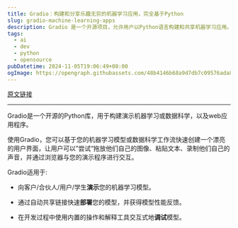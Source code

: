 ```yaml
---
title: Gradio：构建和分享乐趣无穷的机器学习应用，完全基于Python
slug: gradio-machine-learning-apps
description: Gradio 是一个开源项目，允许用户以Python语言构建和共享机器学习应用。通过简单的界面，开发者可以轻松创建应用并与他人分享，支持多种机器学习框架，极大提升了机器学习模型的可用性。欢迎在GitHub上为我们点星支持！
tags: 
  - ai
  - dev
  - python
  - opensource
pubDatetime: 2024-11-05T19:06:49+08:00
ogImage: https://opengraph.githubassets.com/48b4146b68a9d7db7c09576ada8253b114120f8513abacecf1ce480763955b0d/gradio-app/gradio
---
```


[原文链接](https://github.com/gradio-app/gradio/tree/main)

---

Gradio是一个开源的Python库，用于构建演示机器学习或数据科学，以及web应用程序。

使用Gradio，您可以基于您的机器学习模型或数据科学工作流快速创建一个漂亮的用户界面，让用户可以”尝试“拖放他们自己的图像、粘贴文本、录制他们自己的声音，并通过浏览器与您的演示程序进行交互。

Gradio适用于:

- 向客户/合伙人/用户/学生**演示**您的机器学习模型。

- 通过自动共享链接快速**部署**您的模型，并获得模型性能反馈。

- 在开发过程中使用内置的操作和解释工具交互式地**调试**模型。